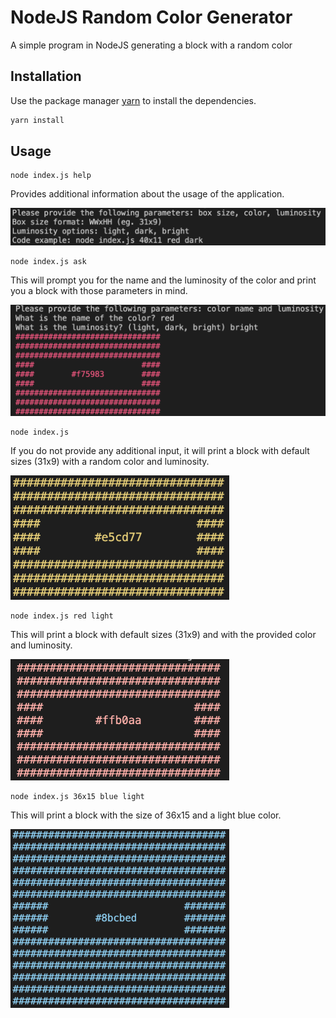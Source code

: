# NodeJS Random Color Generator

A simple program in NodeJS generating a block with a random color

## Installation

Use the package manager [yarn](https://yarnpkg.com/) to install the dependencies.

```bash
yarn install
```

## Usage

```
node index.js help
```

Provides additional information about the usage of the application.

<img src='./img/help_feature.png' width="600">

```
node index.js ask
```

This will prompt you for the name and the luminosity of the color and print you a block with those parameters in mind.

<img src='./img/ask_feature.png' width="600">

```
node index.js
```

If you do not provide any additional input, it will print a block with default sizes (31x9) with a random color and luminosity.

<img src='./img/no_input.png' width="350">

```
node index.js red light
```

This will print a block with default sizes (31x9) and with the provided color and luminosity.

<img src='./img/red_square.png' width="350">

```
node index.js 36x15 blue light
```

This will print a block with the size of 36x15 and a light blue color.

<img src='./img/blue_square_with_sizes.png' width="350">
